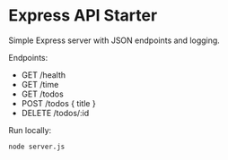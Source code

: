 # Express API Starter

Simple Express server with JSON endpoints and logging.

Endpoints:

- GET /health
- GET /time
- GET /todos
- POST /todos { title }
- DELETE /todos/:id

Run locally:

```bash
node server.js
```
